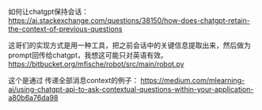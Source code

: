 
如何让chatgpt保持会话：
https://ai.stackexchange.com/questions/38150/how-does-chatgpt-retain-the-context-of-previous-questions


这哥们的实现方式是用一种工具，把之前会话中的关键信息提取出来，然后做为prompt回传给chatgpt，我想这可能只对英语有效。 https://bitbucket.org/mfische/robot/src/main/robot.py

这个是通过 传递全部消息context的例子： https://medium.com/mlearning-ai/using-chatgpt-api-to-ask-contextual-questions-within-your-application-a80b6a76da98
